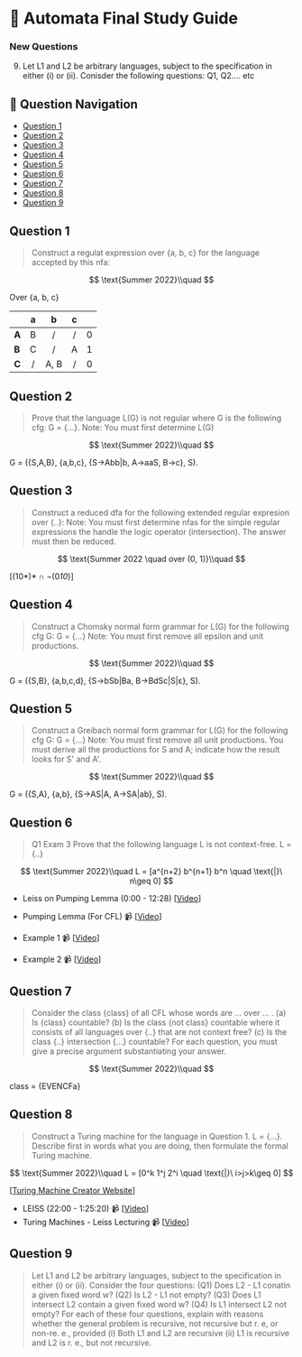 # 🤖 Automata Final Study Guide

### New Questions
9. Let L1 and L2 be arbitrary languages, subject to the specification in either (i) or (ii). Conisder the following questions: Q1, Q2.... etc 

## 🔎 Question Navigation

- [Question 1](#question-1)
- [Question 2](#question-2)
- [Question 3](#question-3)
- [Question 4](#question-4)
- [Question 5](#question-5)
- [Question 6](#question-6)
- [Question 7](#question-7)
- [Question 8](#question-8)
- [Question 9](#question-9)

## Question 1

> Construct a regulat expression over {a, b, c} for the language accepted by this nfa:

$$
\text{Summer 2022}\\quad
$$

Over {a, b, c}

|               | a      | b      | c      |         |
| ------------- |:------:|:------:|:------:|:-------:|
| **A**         | B      | /      | /      |    0    |
| **B**         | C      | /      | A      |    1    |
| **C**         | /      | A, B   | /      |    0    |




## Question 2

> Prove that the language L(G) is not regular where G is the following cfg: G = {...}. Note: You must first determine L(G)

$$
\text{Summer 2022}\\quad
$$

G = ({S,A,B}, {a,b,c}, {S->Abb|b, A->aaS, B->c}, S). 

## Question 3

> Construct a reduced dfa for the following extended regular expresion over {..}: Note: You must first determine nfas for the simple regular expressions the handle the logic operator (intersection). The answer must then be reduced.

$$
\text{Summer 2022 \quad over (0, 1)}\\quad
$$

[(10*)* ∩ ¬(0*10*)]

## Question 4

> Construct a Chomsky normal form grammar for L(G) for the following cfg G: G = {...} Note: You must first remove all epsilon and unit productions.

$$
\text{Summer 2022}\\quad
$$

G = ({S,B}, {a,b,c,d}, {S->bSb|Ba, B->BdSc|S|ε}, S). 

## Question 5

> Construct a Greibach normal form grammar for L(G) for the following cfg G: G = {...} Note: You must first remove all unit productions. You must derive all the productions for S and A; indicate how the result looks for S' and A'.

$$
\text{Summer 2022}\\quad
$$

G = ({S,A}, {a,b}, {S->AS|A, A->SA|ab}, S). 

## Question 6

> Q1 Exam 3
> Prove that the following language L is not context-free. L = {..} 

$$
\text{Summer 2022}\\quad
L = [a^{n+2} b^{n+1} b^n \quad \text{|}\  n\geq 0]
$$

- Leiss on Pumping Lemma (0:00 - 12:28) [[Video](https://www.youtube.com/watch?v=VVbsZKxvLM8)]

- Pumping Lemma (For CFL) 📹 [[Video](https://www.youtube.com/watch?v=jRhqx1_KcCk)]
- Example 1 📹 [[Video](https://youtu.be/eQ0XkUk3qGk)]
- Example 2 📹 [[Video](https://youtu.be/DPs8sBcIjs8)]

## Question 7

> Consider the class {class} of all CFL whose words are ... over ... . (a) Is {class} countable? (b) Is the class {not class} countable where it consists of all languages over {..} that are not context free? (c) Is the class {..} intersection {...} countable? For each question, you must give a precise argument substantiating your answer.

$$
\text{Summer 2022}\\quad
$$

class = {EVENCFa}

## Question 8

> Construct a Turing machine for the language in Question 1. L = {...}. Describe first in words what you are doing, then formulate the formal Turing machine.

$$
\text{Summer 2022}\\quad
L = [0^k 1^j 2^i \quad \text{|}\  i>j>k\geq 0]
$$

[[Turing Machine Creator Website](https://turingmachine.io/)]

- LEISS (22:00 - 1:25:20) 📹 [[Video](https://www.youtube.com/watch?v=bqQ55-KM_7E)]
- Turing Machines - Leiss Lecturing 📹 [[Video](https://www.youtube.com/watch?v=bqQ55-KM_7E)]

## Question 9

> Let L1 and L2 be arbitrary languages, subject to the specification in either (i) or (ii). Consider the four questions: (Q1) Does L2 - L1 conatin a given fixed word w? (Q2) Is L2 - L1 not empty? (Q3) Does L1 intersect L2 contain a given fixed word w? (Q4) Is L1 intersect L2 not empty? For each of these four questions, explain with reasons whether the general problem is recursive, not recursive but r. e, or non-re. e., provided (i) Both L1 and L2 are recursive (ii) L1 is recursive and L2 is r. e., but not recursive.
